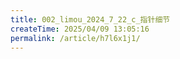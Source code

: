 ```yaml
---
title: 002_limou_2024_7_22_c_指针细节
createTime: 2025/04/09 13:05:16
permalink: /article/h7l6x1j1/
---
```

